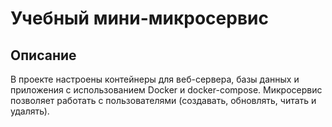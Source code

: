 # Учебный мини-микросервис

## Описание
В проекте настроены контейнеры для веб-сервера, базы данных и приложения с использованием Docker и docker-compose. Микросервис позволяет работать с пользователями (создавать, обновлять, читать и удалять).
